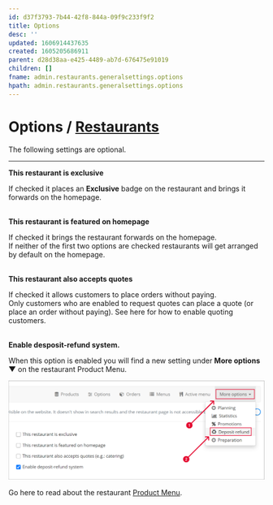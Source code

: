 ```yaml
---
id: d37f3793-7b44-42f8-844a-09f9c233f9f2
title: Options
desc: ''
updated: 1606914437635
created: 1605205686911
parent: d28d38aa-e425-4489-ab7d-676475e91019
children: []
fname: admin.restaurants.generalsettings.options
hpath: admin.restaurants.generalsettings.options
---
```

<!-- CSS -->

<link rel="stylesheet" href="https://cdn.jsdelivr.net/npm/bootstrap@4.5.3/dist/css/bootstrap.min.css" integrity="sha384-TX8t27EcRE3e/ihU7zmQxVncDAy5uIKz4rEkgIXeMed4M0jlfIDPvg6uqKI2xXr2" crossorigin="anonymous">
<!-- jQuery and JS bundle w/ Popper.js -->
<script src="https://code.jquery.com/jquery-3.5.1.slim.min.js" integrity="sha384-DfXdz2htPH0lsSSs5nCTpuj/zy4C+OGpamoFVy38MVBnE+IbbVYUew+OrCXaRkfj" crossorigin="anonymous"></script>
<script src="https://cdn.jsdelivr.net/npm/bootstrap@4.5.3/dist/js/bootstrap.bundle.min.js" integrity="sha384-ho+j7jyWK8fNQe+A12Hb8AhRq26LrZ/JpcUGGOn+Y7RsweNrtN/tE3MoK7ZeZDyx" crossorigin="anonymous"></script>
<!-- Font Awesome -->
<script src="https://kit.fontawesome.com/489c6dd9c4.js" crossorigin="anonymous"></script>

# Options / [Restaurants](7df210ad-8f65-46b0-8d0b-4a745bd43de6)

<div class="alert alert-info" role="alert">
The following settings are optional.
</div>

* * *

**This restaurant is exclusive**

<div class="alert alert-primary" role="alert">
If checked it places an <strong>Exclusive</strong> badge on the restaurant and brings it forwards on the homepage. 
</div>
<br>

**This restaurant is featured on homepage**

<div class="alert alert-primary" role="alert">
If checked it brings the restaurant forwards on the homepage. 
</div>

<div class="alert alert-secondary" role="alert">
If neither of the first two options are checked restaurants will get arranged by default on the homepage.
</div>
<br>

**This restaurant also accepts quotes**

<div class="alert alert-primary" role="alert">
If checked it allows customers to place orders without paying. 
</div>

<div class="alert alert-warning" role="alert">
Only customers who are enabled to request quotes can place a quote (or place an order without paying). See here for how to enable quoting customers.
</div>
<br>

**Enable desposit-refund system.**

<div class="alert alert-warning" role="alert">
When this option is enabled you will find a new setting under <strong>More options ▼</strong> on the restaurant Product Menu.
</div>

![](assets/images/enableDepositMoreOptionsDepRefund.png)
<br>

Go here to read about the restaurant [Product Menu](admin.restaurants.productmenu).

